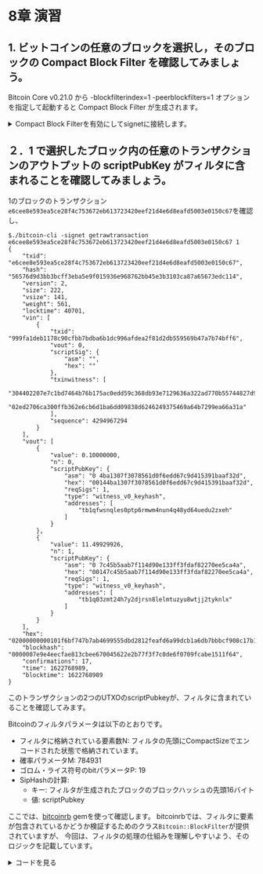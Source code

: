 # 8章 演習

## 1. ビットコインの任意のブロックを選択し，そのブロックの Compact Block Filter を確認してみましょう。

Bitcoin Core v0.21.0 から -blockfilterindex=1 -peerblockfilters=1 オプションを指定して起動すると
Compact Block Filter が生成されます。

<details><summary>Compact Block Filterを有効にしてsignetに接続します。</summary><div>

    $ ./bitcoind -blockfilterindex=1 -peerblockfilters=1 -signet -daemon

ブロック`0000007e9e4eecfae813cbee670045622e2b77f3f7c0de6f0709fcabe1511f64`のフィルタデータを取得します。

    $ ./bitcoin-cli -signet getblockfilter 0000007e9e4eecfae813cbee670045622e2b77f3f7c0de6f0709fcabe1511f64
    {
    "filter": "42802a272755ec111b194022d69d58a3bd6d2bbcf20a6873a5368aa4becc288c6b931df2adef1fa496fc44273824af60a99d99d1c9ded7b8fda5f693f2e9c90d2021dc24f6933a80fca1fd4ae975800670a931a324aa65999284686ac7c18669345ea1d5f21e413d2b4f674d939838561f5d6aaa4bfab4a990865f3f78e68560096dbafd6fc1d230b0d98c8b7d3f3d95f9e0522bdfbb864bb125ccdd823432f92558f24838cacf69ff1552b02f9f",
    "header": "4a1b531d93579c77ce320478b404e3394ddac91cc5f454a150c8041f63c418a9"
    }

`filter`値が確認できます。

</div></details>

## ２．1 で選択したブロック内の任意のトランザクションのアウトプットの scriptPubKey がフィルタに含まれることを確認してみましょう。

1のブロックのトランザクション`e6cee8e593ea5ce28f4c753672eb613723420eef21d4e6d8eafd5003e0150c67`を確認し、

    $./bitcoin-cli -signet getrawtransaction e6cee8e593ea5ce28f4c753672eb613723420eef21d4e6d8eafd5003e0150c67 1
    {
        "txid": "e6cee8e593ea5ce28f4c753672eb613723420eef21d4e6d8eafd5003e0150c67",
        "hash": "56576d9d3bb3bcff3eba5e9f015936e968762bb45e3b3103ca87a65673edc114",
        "version": 2,
        "size": 222,
        "vsize": 141,
        "weight": 561,
        "locktime": 40701,
        "vin": [
            {
                "txid": "999fa1deb1178c90cfbb7bdba6b1dc996afdea2f81d2db559569b47a7b74bff6",
                "vout": 0,
                "scriptSig": {
                    "asm": "",
                    "hex": ""
                },
                "txinwitness": [
                    "304402207e7c1bd7464b76b175ac0edd59c368db93e7129636a322ad770b55744827d9b502203eeb1457a2ce5d6fd9169bed3d92f6527b268905bb474c53e889b427da01d52101",
                    "02ed2706ca300ffb362e6cb6d1ba6dd09838d6246249375469a64b7299ea66a31a"
                ],
                "sequence": 4294967294
            }
        ],
        "vout": [
            {
                "value": 0.10000000,
                "n": 0,
                "scriptPubKey": {
                    "asm": "0 4ba1307f3078561d0f6edd67c9d415391baaf32d",
                    "hex": "00144ba1307f3078561d0f6edd67c9d415391baaf32d",
                    "reqSigs": 1,
                    "type": "witness_v0_keyhash",
                    "addresses": [
                        "tb1qfwsnqles0ptp6rmwm4nun4q48yd64uedu2zxeh"
                    ]
                }
            },
            {
                "value": 11.49929926,
                "n": 1,
                "scriptPubKey": {
                    "asm": "0 7c45b5aab7f114d90e133ff3fdaf82270ee5ca4a",
                    "hex": "00147c45b5aab7f114d90e133ff3fdaf82270ee5ca4a",
                    "reqSigs": 1,
                    "type": "witness_v0_keyhash",
                    "addresses": [
                        "tb1q03zmt24h7y2djrsn8lelmtuzyu8wtjj2tyknlx"
                    ]
                }
            }
        ],
        "hex": "02000000000101f6bf747b7ab4699555dbd2812feafd6a99dcb1a6db7bbbcf908c17b1dea19f990000000000feffffff0280969800000000001600144ba1307f3078561d0f6edd67c9d415391baaf32dc6898a44000000001600147c45b5aab7f114d90e133ff3fdaf82270ee5ca4a0247304402207e7c1bd7464b76b175ac0edd59c368db93e7129636a322ad770b55744827d9b502203eeb1457a2ce5d6fd9169bed3d92f6527b268905bb474c53e889b427da01d521012102ed2706ca300ffb362e6cb6d1ba6dd09838d6246249375469a64b7299ea66a31afd9e0000",
        "blockhash": "0000007e9e4eecfae813cbee670045622e2b77f3f7c0de6f0709fcabe1511f64",
        "confirmations": 17,
        "time": 1622768989,
        "blocktime": 1622768989
    }

このトランザクションの2つのUTXOのscriptPubkeyが、フィルタに含まれていることを確認してみます。

Bitcoinのフィルタパラメータは以下のとおりです。

* フィルタに格納されている要素数N: フィルタの先頭にCompactSizeでエンコードされた状態で格納されています。
* 確率パラメータM: 784931
* ゴロム・ライス符号のbitパラメータP: 19
* SipHashの計算:
  * キー: フィルタが生成されたブロックのブロックハッシュの先頭16バイト
  * 値: scriptPubkey
  
ここでは、[bitcoinrb](https://github.com/chaintope/bitcoinrb) gemを使って確認します。
bitcoinrbでは、フィルタに要素が包含されているかどうか検証するためのクラス`Bitcoin::BlockFilter`が提供されていますが、
今回は、フィルタの処理の仕組みを理解しやすいよう、そのロジックを記載しています。

<details><summary>コードを見る</summary><div>
```ruby
require 'bitcoin'
require 'siphash'

P = 19      # ゴロム・ライス符号のbitパラメータ
M = 784931  # 確率パラメータ

block_hash = '641f51e1abfc09076fdec0f7f3772b2e62450067eecb13e8faec4e9e7e000000' # ビッグエンディアン表記
filter = '42802a272755ec111b194022d69d58a3bd6d2bbcf20a6873a5368aa4becc288c6b931df2adef1fa496fc44273824af60a99d99d1c9ded7b8fda5f693f2e9c90d2021dc24f6933a80fca1fd4ae975800670a931a324aa65999284686ac7c18669345ea1d5f21e413d2b4f674d939838561f5d6aaa4bfab4a990865f3f78e68560096dbafd6fc1d230b0d98c8b7d3f3d95f9e0522bdfbb864bb125ccdd823432f92558f24838cacf69ff1552b02f9f'
utxo1 = '00144ba1307f3078561d0f6edd67c9d415391baaf32d'
utxo2 = '00147c45b5aab7f114d90e133ff3fdaf82270ee5ca4a'

# ゴロム・ライス符号エンコードされたデータをデコードするメソッド
# @param [Bitcoin::BitStreamReader] bit_reader
def golomb_rice_decode(bit_reader)
  q = 0
  while bit_reader.read(1) == 1
    q +=1
  end
  r = bit_reader.read(P)
  (q << P) + r
end

# 要素数Nを取得します
n, filter_payload = Bitcoin.unpack_var_int([filter].pack('H*'))

# 検索したいscriptPubkeyのSipHashを計算し、ソートします。
key = [block_hash].pack('H*')[0...16] # ブロックハッシュの先頭16バイト

## SipHashを計算
utxo1_h = SipHash.digest(key, [utxo1].pack('H*'))
utxo2_h = SipHash.digest(key, [utxo2].pack('H*'))
utxo1_n = (utxo1_h * n * M) >> 64
utxo2_n = (utxo2_h * n * M) >> 64
## ソート
hashed_set = [utxo1_n, utxo2_n].sort

# フィルタのペイロードからBitStreamReaderを生成
bit_reader = Bitcoin::BitStreamReader.new(filter_payload)

# フィルタをデコードして要素の確認
value = 0 # 復元したフィルタ要素を保持する一時変数
n.times do
  delta = golomb_rice_decode(bit_reader) # 差分値をデコード
  value += delta # 差分値を加算することで、登録された要素のハッシュ値が復元される
  # 復元された要素のハッシュ値と等しいかチェック
  matched = hashed_set.find { |v| v == value }
  if matched
    puts "matched! utxo_n = #{matched}"
    hashed_set.delete(matched)
  end
end
```
</div></details>
